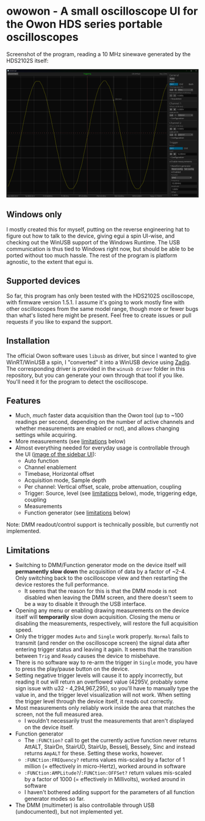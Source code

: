 # owowon - A small oscilloscope UI for the Owon HDS series portable oscilloscopes

Screenshot of the program, reading a 10 MHz sinewave generated by the HDS2102S itself:

![Screenshot of the program, reading a 10 MHz sinewave generated by the device itself](docs/screenshot.png)

## Windows only

I mostly created this for myself, putting on the reverse engineering hat to figure out how to talk
to the device, giving egui a spin UI-wise, and checking out the WinUSB support of the Windows
Runtime. The USB communication is thus tied to Windows right now, but should be able to be ported
without too much hassle. The rest of the program is platform agnostic, to the extent that egui is.

## Supported devices

So far, this program has only been tested with the HDS2102S oscilloscope, with firmware version
1.5.1. I assume it's going to work mostly fine with other oscilloscopes from the same model range,
though more or fewer bugs than what's listed here might be present. Feel free to create issues or
pull requests if you like to expand the support.

## Installation

The official Owon software uses `libusb` as driver, but since I wanted to give WinRT/WinUSB a spin,
I "converted" it into a WinUSB device using [Zadig](https://zadig.akeo.ie/). The corresponding
driver is provided in the `winusb driver` folder in this repository, but you can generate your own
through that tool if you like. You'll need it for the program to detect the oscilloscope.

## Features

- Much, _much_ faster data acquisition than the Owon tool (up to ~100 readings per second,
  depending on the number of active channels and whether measurements are enabled or not), and
  allows changing settings while acquiring.
- More measurements (see [limitations](#limitations) below)
- Almost everything needed for everyday usage is controllable through the UI ([image of the sidebar
  UI](docs/settings.png)):
  - Auto function
  - Channel enablement
  - Timebase, Horizontal offset
  - Acquisition mode, Sample depth
  - Per channel: Vertical offset, scale, probe attenuation, coupling
  - Trigger: Source, level (see [limitations](#limitations) below), mode, triggering edge, coupling
  - Measurements
  - Function generator (see [limitations](#limitations) below)

Note: DMM readout/control support is technically possible, but currently not implemented.

## Limitations

- Switching to DMM/Function generator mode on the device itself will **permanently slow down** the
  acquisition of data by a factor of ~2-4. Only switching back to the oscilloscope view and then
  restarting the device restores the full performance.
  - It seems that the reason for this is that the DMM mode is not disabled when leaving the DMM
    screen, and there doesn't seem to be a way to disable it through the USB interface.
- Opening any menu or enabling drawing measurements on the device itself will **temporarily** slow
  down acquisition. Closing the menu or disabling the measurements, respectively, will restore the
  full acquisition speed.
- Only the trigger modes `Auto` and `Single` work properly. `Normal` fails to transmit (and render
  on the oscilloscope screen) the signal data after entering trigger status and leaving it again. It
  seems that the transition between `Trig` and `Ready` causes the device to misbehave.
- There is no software way to re-arm the trigger in `Single` mode, you have to press the play/pause
  button on the device.
- Setting negative trigger levels will cause it to apply incorrectly, but reading it out will return
  an overflowed value (4295V, probably some sign issue with u32 - 4,294,967,295), so you'll have to
  manually type the value in, and the trigger level visualization will not work. When setting the
  trigger level through the device itself, it reads out correctly.
- Most measurements only reliably work inside the area that matches the screen, not the full
  measured area.
  - I wouldn't necessarily trust the measurements that aren't displayed on the device itself.
- Function generator
  - The `:FUNCtion?` call to get the currently active function never returns AttALT, StairDn,
  StairUD, StairUp, Besselj, Bessely, Sinc and instead returns `AmpALT` for these. Setting these
  works, however.
  - `:FUNCtion:FREQuency?` returns values mis-scaled by a factor of 1 million (= effectively in
    micro-Hertz), worked around in software
  - `:FUNCtion:AMPLitude?`/`:FUNCtion:OFFSet?` return values mis-scaled by a factor of 1000 (=
    effectively in Millivolts), worked around in software
  - I haven't bothered adding support for the parameters of all function generator modes so far.
- The DMM (multimeter) is also controllable through USB (undocumented), but not implemented yet.
